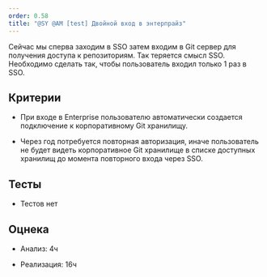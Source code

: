 ```yaml
---
order: 0.58
title: "@SY @AM [test] Двойной вход в энтерпрайз"
---
```


Сейчас мы сперва заходим в SSO затем входим в Git сервер для получения доступа к репозиториям. Так теряется смысл SSO. Необходимо сделать так, чтобы пользователь входил только 1 раз в SSO.

## Критерии

-  При входе в Enterprise пользователю автоматически создается  подключение к корпоративному Git хранилищу.

-  Через год потребуется повторная авторизация, иначе пользователь не будет видеть корпоративное Git хранилище в списке доступных хранилищ до момента повторного входа через SSO.

## Тесты

-  Тестов нет

## Оцнека

-  Анализ: 4ч

-  Реализация: 16ч

## 